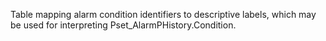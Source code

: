 ﻿Table mapping alarm condition identifiers to descriptive labels, which may be used for interpreting Pset_AlarmPHistory.Condition.

